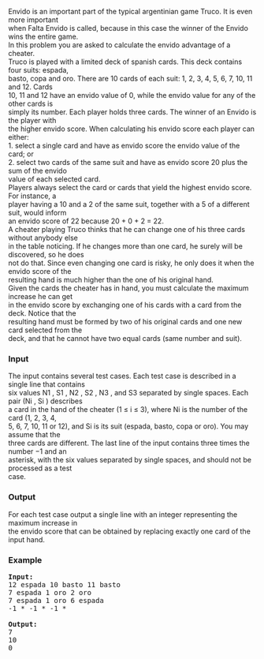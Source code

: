 <p>Envido is an important part of the typical argentinian game Truco. It is even more important<br>when Falta Envido is called, because in this case the winner of the Envido wins the entire game.<br>In this problem you are asked to calculate the envido advantage of a cheater.<br>Truco is played with a limited deck of spanish cards. This deck contains four suits: espada,<br>basto, copa and oro. There are 10 cards of each suit: 1, 2, 3, 4, 5, 6, 7, 10, 11 and 12. Cards<br>10, 11 and 12 have an envido value of 0, while the envido value for any of the other cards is<br>simply its number. Each player holds three cards. The winner of an Envido is the player with<br>the higher envido score. When calculating his envido score each player can either:<br>1. select a single card and have as envido score the envido value of the card; or<br>2. select two cards of the same suit and have as envido score 20 plus the sum of the envido<br>value of each selected card.<br>Players always select the card or cards that yield the highest envido score. For instance, a<br>player having a 10 and a 2 of the same suit, together with a 5 of a different suit, would inform<br>an envido score of 22 because 20 + 0 + 2 = 22.<br>A cheater playing Truco thinks that he can change one of his three cards without anybody else<br>in the table noticing. If he changes more than one card, he surely will be discovered, so he does<br>not do that. Since even changing one card is risky, he only does it when the envido score of the<br>resulting hand is much higher than the one of his original hand.<br>Given the cards the cheater has in hand, you must calculate the maximum increase he can get<br>in the envido score by exchanging one of his cards with a card from the deck. Notice that the<br>resulting hand must be formed by two of his original cards and one new card selected from the<br>deck, and that he cannot have two equal cards (same number and suit).</p>
<h3>Input</h3>
<p>The input contains several test cases. Each test case is described in a single line that contains<br> six values N1 , S1 , N2 , S2 , N3 , and S3 separated by single spaces. Each pair (Ni , Si ) describes<br> a card in the hand of the cheater (1 ≤ i ≤ 3), where Ni is the number of the card (1, 2, 3, 4,<br> 5, 6, 7, 10, 11 or 12), and Si is its suit (espada, basto, copa or oro). You may assume that the<br> three cards are different. The last line of the input contains three times the number −1 and an<br> asterisk, with the six values separated by single spaces, and should not be processed as a test<br> case.</p>
<h3>Output</h3>
<p>For each test case output a single line with an integer representing the maximum increase in<br>the envido score that can be obtained by replacing exactly one card of the input hand.</p>
<h3>Example</h3>
<pre><strong>Input:</strong><br>12 espada 10 basto 11 basto<br>7 espada 1 oro 2 oro<br>7 espada 1 oro 6 espada<br>-1 * -1 * -1 *<br><br><strong>Output:</strong>
7<br>10<br>0</pre>